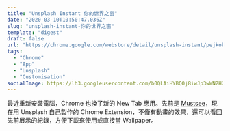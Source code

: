 ```yaml
---
title: "Unsplash Instant 你的世界之窗"
date: "2020-03-10T10:50:47.036Z"
slug: "unsplash-instant-你的世界之窗"
template: "digest"
draft: false
url: "https://chrome.google.com/webstore/detail/unsplash-instant/pejkokffkapolfffcgbmdmhdelanoaih?hl=en"
tags:
  - "Chrome"
  - "App"
  - "Unsplash"
  - "Customisation"
socialImage: https://lh3.googleusercontent.com/b0QLAiHYBQ0j8iwJp3wWN2H2WRJflA_QLIQVqUvMn99SUhYov9wKT-bLOfM9FXcnt1Uw4BZk4A=w640-h400-e365
---
```


最近重新安裝電腦，Chrome 也換了新的 New Tab 應用。先前是 [Mustsee](http://mustsee.earth/)，現在用 Unsplash 自己製作的 Chrome Extension，不僅有動畫的效果，還可以看回先前展示的紀錄，方便下載來使用或直接當 Wallpaper。

